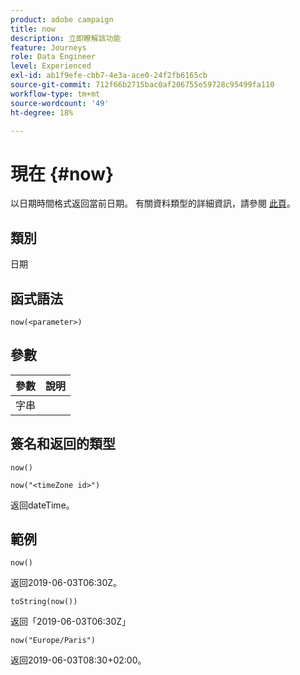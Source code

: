 ```yaml
---
product: adobe campaign
title: now
description: 立即瞭解該功能
feature: Journeys
role: Data Engineer
level: Experienced
exl-id: ab1f9efe-cbb7-4e3a-ace0-24f2fb6165cb
source-git-commit: 712f66b2715bac0af206755e59728c95499fa110
workflow-type: tm+mt
source-wordcount: '49'
ht-degree: 18%

---
```


# 現在 {#now}

以日期時間格式返回當前日期。 有關資料類型的詳細資訊，請參閱 [此頁](../expression/data-types.md)。

## 類別

日期

## 函式語法

`now(<parameter>)`

## 參數

| 參數 | 說明 |
|--- |--- |
| 字串 |  |

## 簽名和返回的類型

`now()`

`now("<timeZone id>")`

返回dateTime。

## 範例

`now()`

返回2019-06-03T06:30Z。

`toString(now())`

返回「2019-06-03T06:30Z」

`now("Europe/Paris")`

返回2019-06-03T08:30+02:00。
